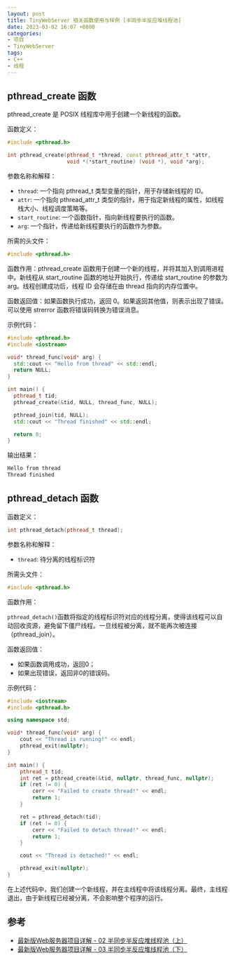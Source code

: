 ```yaml
---
layout: post
title: TinyWebServer 相关函数使用与样例 [半同步半反应堆线程池]
date: 2023-03-02 16:07 +0800
categories:
- 项目
- TinyWebServer
tags:
- C++
- 线程
---
```




## pthread_create 函数

pthread_create 是 POSIX 线程库中用于创建一个新线程的函数。

函数定义：

```c++
#include <pthread.h>

int pthread_create(pthread_t *thread, const pthread_attr_t *attr,
                   void *(*start_routine) (void *), void *arg);
```

参数名称和解释：

- `thread`: 一个指向 pthread_t 类型变量的指针，用于存储新线程的 ID。
- `attr`: 一个指向 pthread_attr_t 类型的指针，用于指定新线程的属性，如线程栈大小、线程调度策略等。
- `start_routine`: 一个函数指针，指向新线程要执行的函数。
- `arg`: 一个指针，传递给新线程要执行的函数作为参数。

所需的头文件：

```c++
#include <pthread.h>
```

函数作用：pthread_create 函数用于创建一个新的线程，并将其加入到调用进程中。新线程从 start_routine 函数的地址开始执行，传递给 start_routine 的参数为 arg。线程创建成功后，线程 ID 会存储在由 thread 指向的内存位置中。

函数返回值：如果函数执行成功，返回 0。如果返回其他值，则表示出现了错误。可以使用 strerror 函数将错误码转换为错误消息。

示例代码：

```c++
#include <pthread.h>
#include <iostream>

void* thread_func(void* arg) {
  std::cout << "Hello from thread" << std::endl;
  return NULL;
}

int main() {
  pthread_t tid;
  pthread_create(&tid, NULL, thread_func, NULL);

  pthread_join(tid, NULL);
  std::cout << "Thread finished" << std::endl;

  return 0;
}

```

输出结果：

```vb
Hello from thread
Thread finished
```



## pthread_detach 函数

函数定义：

```c++
int pthread_detach(pthread_t thread);
```

参数名称和解释：

- `thread`: 待分离的线程标识符

所需头文件：

```c++
#include <pthread.h>
```

函数作用：

`pthread_detach()`函数将指定的线程标识符对应的线程分离，使得该线程可以自动回收资源，避免留下僵尸线程。一旦线程被分离，就不能再次被连接（pthread_join）。

函数返回值：

- 如果函数调用成功，返回0；
- 如果出现错误，返回非0的错误码。

示例代码：

```c++
#include <iostream>
#include <pthread.h>

using namespace std;

void* thread_func(void* arg) {
    cout << "Thread is running!" << endl;
    pthread_exit(nullptr);
}

int main() {
    pthread_t tid;
    int ret = pthread_create(&tid, nullptr, thread_func, nullptr);
    if (ret != 0) {
        cerr << "Failed to create thread!" << endl;
        return 1;
    }

    ret = pthread_detach(tid);
    if (ret != 0) {
        cerr << "Failed to detach thread!" << endl;
        return 1;
    }

    cout << "Thread is detached!" << endl;

    pthread_exit(nullptr);
}

```

在上述代码中，我们创建一个新线程，并在主线程中将该线程分离。最终，主线程退出，由于新线程已经被分离，不会影响整个程序的运行。



## 参考

- [最新版Web服务器项目详解 - 02 半同步半反应堆线程池（上）](https://mp.weixin.qq.com/s?__biz=MzAxNzU2MzcwMw==&mid=2649274278&idx=4&sn=caa323faf0c51d882453c0e0c6a62282&chksm=83ffbefeb48837e841a6dbff292217475d9075e91cbe14042ad6e55b87437dcd01e6d9219e7d&scene=0&xtrack=1#rd)
- [最新版Web服务器项目详解 - 03 半同步半反应堆线程池（下）](https://mp.weixin.qq.com/s/PB8vMwi8sB4Jw3WzAKpWOQ)
